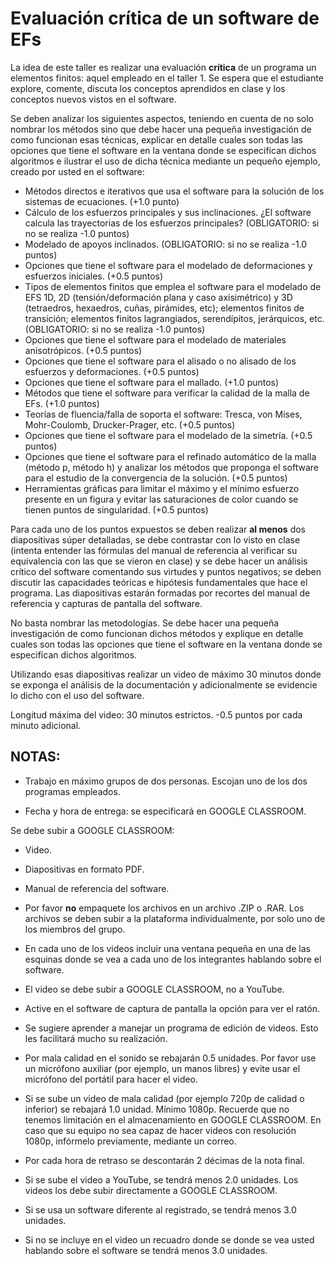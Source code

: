 # Evaluación crítica de un software de EFs

La idea de este taller es realizar una evaluación **crítica** de un programa un elementos finitos: aquel empleado en el taller 1. Se espera que el estudiante explore, comente, discuta los conceptos aprendidos en clase y los conceptos nuevos vistos en el software. 

Se deben analizar los siguientes aspectos, teniendo en cuenta de no solo nombrar los métodos sino que debe hacer una pequeña investigación de como funcionan esas técnicas, explicar en detalle cuales son todas las opciones que tiene el software en la ventana donde se especifican dichos algoritmos e ilustrar el uso de dicha técnica mediante un pequeño ejemplo, creado por usted en el software:

* Métodos directos e iterativos que usa el software para la solución de los sistemas de ecuaciones. (+1.0 punto)
* Cálculo de los esfuerzos principales y sus inclinaciones. ¿El software calcula las trayectorias de los esfuerzos principales? (OBLIGATORIO: si no se realiza -1.0 puntos)
* Modelado de apoyos inclinados. (OBLIGATORIO: si no se realiza -1.0 puntos)
* Opciones que tiene el software para el modelado de deformaciones y esfuerzos iniciales. (+0.5 puntos)
* Tipos de elementos finitos que emplea el software para el modelado de EFS 1D, 2D (tensión/deformación plana y caso axisimétrico) y 3D (tetraedros, hexaedros, cuñas, pirámides, etc); elementos finitos de transición; elementos finitos lagrangiados, serendípitos, jerárquicos, etc. (OBLIGATORIO: si no se realiza -1.0 puntos)
* Opciones que tiene el software para el modelado de materiales anisotrópicos. (+0.5 puntos)
* Opciones que tiene el software para el alisado o no alisado de los esfuerzos y deformaciones. (+0.5 puntos)
* Opciones que tiene el software para el mallado. (+1.0 puntos)
* Métodos que tiene el software para verificar la calidad de la malla de EFs. (+1.0 puntos)
* Teorías de fluencia/falla de soporta el software: Tresca, von Mises, Mohr-Coulomb, Drucker-Prager, etc. (+0.5 puntos)
* Opciones que tiene el software para el modelado de la simetría. (+0.5 puntos)
* Opciones que tiene el software para el refinado automático de la malla (método p, método h) y analizar los métodos que proponga el software para el estudio de la convergencia de la solución. (+0.5 puntos)
* Herramientas gráficas para limitar el máximo y el mínimo esfuerzo presente en un figura y evitar las saturaciones de color cuando se tienen puntos de singularidad. (+0.5 puntos)

Para cada uno de los puntos expuestos se deben realizar **al menos** dos diapositivas súper detalladas, se debe contrastar con lo visto en clase (intenta entender las fórmulas del manual de referencia al verificar su equivalencia con las que se vieron en clase) y se debe hacer un análisis crítico del software comentando sus virtudes y puntos negativos; se deben discutir las capacidades teóricas e hipótesis fundamentales que hace el programa. Las diapositivas estarán formadas por recortes del manual de referencia y capturas de pantalla del software. 

No basta nombrar las metodologías. Se debe hacer una pequeña investigación de como funcionan dichos métodos y explique en detalle cuales son todas las opciones que tiene el software en la ventana donde se especifican dichos algoritmos.

Utilizando esas diapositivas realizar un video de máximo 30 minutos donde se exponga el análisis de la documentación y adicionalmente se evidencie lo dicho con el uso del software.

Longitud máxima del video: 30 minutos estrictos. -0.5 puntos por cada minuto adicional.

## NOTAS:

* Trabajo en máximo grupos de dos personas. Escojan uno de los dos programas empleados.

* Fecha y hora de entrega: se especificará en GOOGLE CLASSROOM.

Se debe subir a GOOGLE CLASSROOM:
* Video.
* Diapositivas en formato PDF.
* Manual de referencia del software.
* Por favor **no** empaquete los archivos en un archivo .ZIP o .RAR. Los archivos se deben subir a la plataforma individualmente, por solo uno de los miembros del grupo.

* En cada uno de los videos incluir una ventana pequeña en una de las esquinas donde se vea a cada uno de los integrantes hablando sobre el software.

* El video se debe subir a GOOGLE CLASSROOM, no a YouTube.

* Active en el software de captura de pantalla la opción para ver el ratón.

* Se sugiere aprender a manejar un programa de edición de videos. Esto les facilitará mucho su realización.

* Por mala calidad en el sonido se rebajarán 0.5 unidades. Por favor use un micrófono auxiliar (por ejemplo, un manos libres) y evite usar el micrófono del portátil para hacer el video.

* Si se sube un video de mala calidad (por ejemplo 720p de calidad o inferior) se rebajará 1.0 unidad. Mínimo 1080p. Recuerde que no tenemos limitación en el almacenamiento en GOOGLE CLASSROOM. En caso que su equipo no sea capaz de hacer videos con resolución 1080p, infórmelo previamente, mediante un correo.

* Por cada hora de retraso se descontarán 2 décimas de la nota final.

* Si se sube el video a YouTube, se tendrá menos 2.0 unidades. Los videos los debe subir directamente a GOOGLE CLASSROOM.

* Si se usa un software diferente al registrado, se tendrá menos 3.0 unidades.

* Si no se incluye en el video un recuadro donde se donde se vea usted hablando sobre el software se tendrá menos 3.0 unidades.

